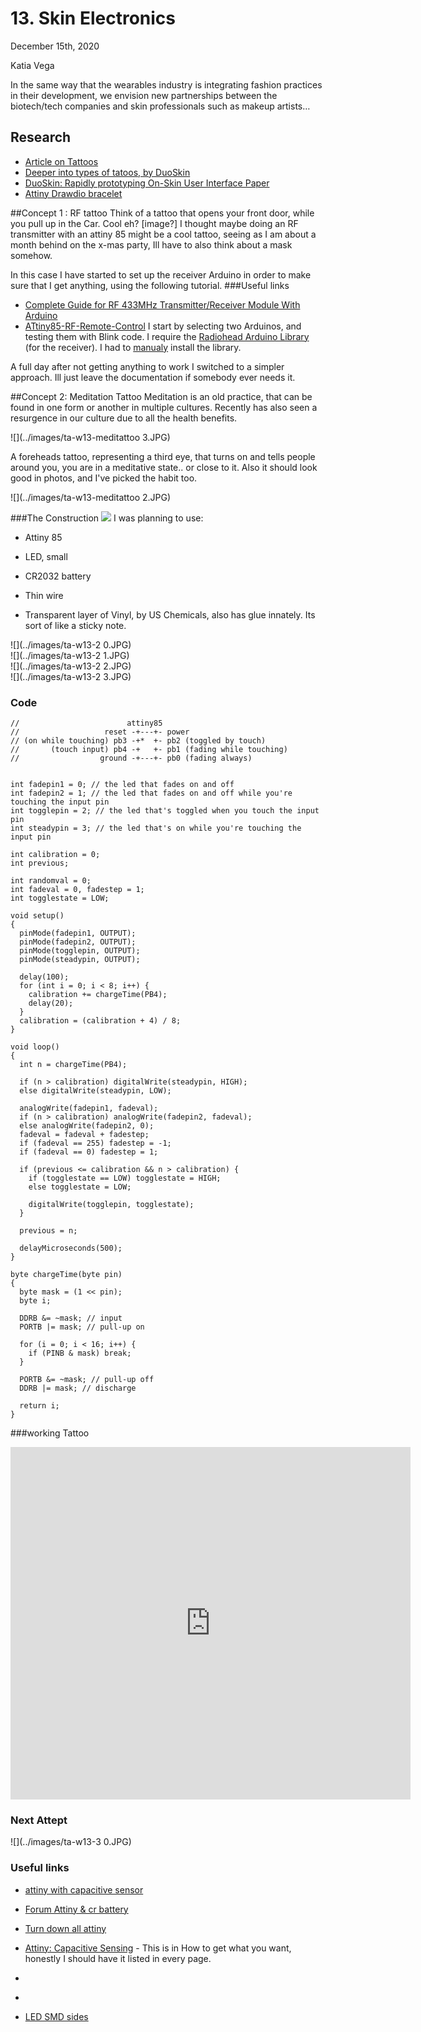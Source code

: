 # 13. Skin Electronics

December 15th, 2020

Katia Vega

In the same way that the wearables industry is integrating fashion practices in their development, we envision new partnerships between the biotech/tech companies and skin professionals such as makeup artists…

## Research

 - [Article on Tattoos](https://edgy.app/electronic-tattoos)
 - [Deeper into types of tatoos, by DuoSkin](https://duoskin.media.mit.edu/)
 - [DuoSkin: Rapidly prototyping On-Skin User Interface Paper](https://duoskin.media.mit.edu/duoskin_iswc16.pdf)
 - [Attiny Drawdio bracelet](https://www.kobakant.at/DIY/?p=6577)

##Concept 1 : RF tattoo
Think of a tattoo that opens your front door, while you pull up in the Car. Cool eh?
[image?]
I thought maybe doing an RF transmitter with an attiny 85 might be a cool tattoo, seeing as I am about a month behind on the x-mas party, Ill have to also think about a mask somehow.

In this case I have started to set up the receiver Arduino in order to make sure that I get anything, using the following tutorial.
###Useful links
- [Complete Guide for RF 433MHz Transmitter/Receiver Module With Arduino](https://randomnerdtutorials.com/rf-433mhz-transmitter-receiver-module-with-arduino/)
- [ATtiny85-RF-Remote-Control](https://www.instructables.com/ATtiny85-RF-Remote-Control/)
I start by selecting two Arduinos, and testing them with Blink code. I require the [Radiohead Arduino Library](https://github.com/PaulStoffregen/RadioHead) (for the receiver). I had to [manualy](https://www.arduino.cc/en/guide/libraries#toc4) install the library.


A full day after not getting anything to work I switched to a simpler approach. Ill just leave the documentation if somebody ever needs it.

##Concept 2: Meditation Tattoo
Meditation is an old practice, that can be found in one form or another in multiple cultures. Recently has also seen a resurgence in our culture due to all the health benefits.  


![](../images/ta-w13-meditattoo 3.JPG)

A foreheads tattoo, representing a third eye, that turns on and tells people around you, you are in a meditative state.. or close to it. Also it should look good in photos, and I've picked the habit too.

![](../images/ta-w13-meditattoo 2.JPG)

###The Construction
![](../images/ta-w13-meditatoo.JPG)
I was planning to use:  

 -  Attiny 85  

 -  LED, small  

 -  CR2032 battery  

 -  Thin wire  

 -  Transparent layer of Vinyl, by US Chemicals, also has glue innately.  Its sort of like a sticky note.  

![](../images/ta-w13-2 0.JPG)   
![](../images/ta-w13-2 1.JPG)  
![](../images/ta-w13-2 2.JPG)  
![](../images/ta-w13-2 3.JPG)  

### Code
   ```   
   //                        attiny85
   //                   reset -+---+- power
   // (on while touching) pb3 -+*  +- pb2 (toggled by touch)
   //       (touch input) pb4 -+   +- pb1 (fading while touching)
   //                  ground -+---+- pb0 (fading always)


   int fadepin1 = 0; // the led that fades on and off
   int fadepin2 = 1; // the led that fades on and off while you're touching the input pin
   int togglepin = 2; // the led that's toggled when you touch the input pin
   int steadypin = 3; // the led that's on while you're touching the input pin

   int calibration = 0;
   int previous;

   int randomval = 0;
   int fadeval = 0, fadestep = 1;
   int togglestate = LOW;

   void setup()
   {
     pinMode(fadepin1, OUTPUT);
     pinMode(fadepin2, OUTPUT);
     pinMode(togglepin, OUTPUT);
     pinMode(steadypin, OUTPUT);

     delay(100);
     for (int i = 0; i < 8; i++) {
       calibration += chargeTime(PB4);
       delay(20);
     }
     calibration = (calibration + 4) / 8;
   }

   void loop()
   {
     int n = chargeTime(PB4);

     if (n > calibration) digitalWrite(steadypin, HIGH);
     else digitalWrite(steadypin, LOW);

     analogWrite(fadepin1, fadeval);
     if (n > calibration) analogWrite(fadepin2, fadeval);
     else analogWrite(fadepin2, 0);
     fadeval = fadeval + fadestep;
     if (fadeval == 255) fadestep = -1;
     if (fadeval == 0) fadestep = 1;

     if (previous <= calibration && n > calibration) {
       if (togglestate == LOW) togglestate = HIGH;
       else togglestate = LOW;

       digitalWrite(togglepin, togglestate);
     }

     previous = n;

     delayMicroseconds(500);
   }

   byte chargeTime(byte pin)
   {
     byte mask = (1 << pin);
     byte i;

     DDRB &= ~mask; // input
     PORTB |= mask; // pull-up on

     for (i = 0; i < 16; i++) {
       if (PINB & mask) break;
     }

     PORTB &= ~mask; // pull-up off
     DDRB |= mask; // discharge

     return i;
   }

   ```
###working Tattoo
   <iframe src="https://player.vimeo.com/video/523993531" width="640" height="564" frameborder="0" allow="autoplay; fullscreen" allowfullscreen></iframe>

### Next Attept
![](../images/ta-w13-3 0.JPG)   

### Useful links

- [attiny with capacitive sensor](https://dev.mikamai.com/2014/07/09/attiny85-based-capacitive-sensor-led-switch/)
- [Forum Attiny & cr battery](https://forum.arduino.cc/index.php?topic=216543.0)
- [Turn down all attiny](http://www.nongnu.org/avr-libc/user-manual/group__avr__power.html)  
- [Attiny: Capacitive Sensing](https://www.kobakant.at/DIY/?p=4384) -  This is in How to get what you want, honestly I should have it listed in every page.

 - [](http://highlowtech.org/?p=1229)
 - [](https://create.arduino.cc/projecthub/arjun/programming-attiny85-with-arduino-uno-afb829)
 - [LED SMD sides](https://encrypted-tbn0.gstatic.com/images?q=tbn:ANd9GcRbC7EPwi9KnXoyFC1aetX9nqJ9c2lCuVxAjA&usqp=CAU)
